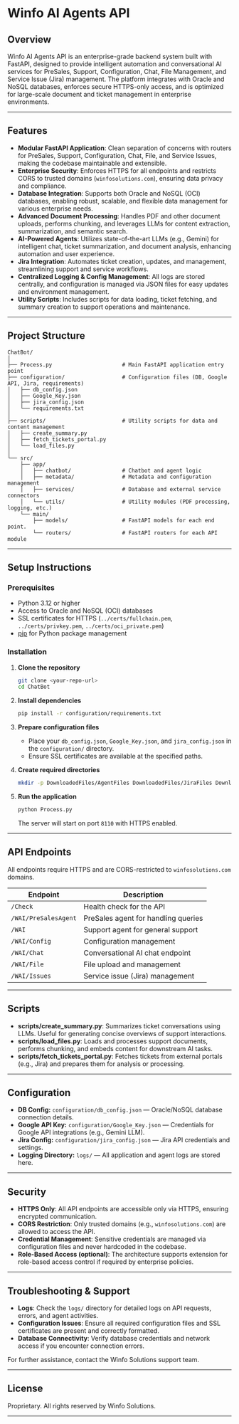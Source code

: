 # Winfo AI Agents API

## Overview

Winfo AI Agents API is an enterprise-grade backend system built with FastAPI, designed to provide intelligent automation and conversational AI services for PreSales, Support, Configuration, Chat, File Management, and Service Issue (Jira) management. The platform integrates with Oracle and NoSQL databases, enforces secure HTTPS-only access, and is optimized for large-scale document and ticket management in enterprise environments.

---

## Features

- **Modular FastAPI Application**: Clean separation of concerns with routers for PreSales, Support, Configuration, Chat, File, and Service Issues, making the codebase maintainable and extensible.
- **Enterprise Security**: Enforces HTTPS for all endpoints and restricts CORS to trusted domains (`winfosolutions.com`), ensuring data privacy and compliance.
- **Database Integration**: Supports both Oracle and NoSQL (OCI) databases, enabling robust, scalable, and flexible data management for various enterprise needs.
- **Advanced Document Processing**: Handles PDF and other document uploads, performs chunking, and leverages LLMs for content extraction, summarization, and semantic search.
- **AI-Powered Agents**: Utilizes state-of-the-art LLMs (e.g., Gemini) for intelligent chat, ticket summarization, and document analysis, enhancing automation and user experience.
- **Jira Integration**: Automates ticket creation, updates, and management, streamlining support and service workflows.
- **Centralized Logging & Config Management**: All logs are stored centrally, and configuration is managed via JSON files for easy updates and environment management.
- **Utility Scripts**: Includes scripts for data loading, ticket fetching, and summary creation to support operations and maintenance.

---

## Project Structure

```
ChatBot/
│
├── Process.py                      # Main FastAPI application entry point
├── configuration/                  # Configuration files (DB, Google API, Jira, requirements)
│   ├── db_config.json
│   ├── Google_Key.json
│   ├── jira_config.json
│   └── requirements.txt
│
├── scripts/                        # Utility scripts for data and content management
│   ├── create_summary.py
│   ├── fetch_tickets_portal.py
│   └── load_files.py
│
└── src/
    ├── app/
    │   ├── chatbot/                # Chatbot and agent logic
    │   ├── metadata/               # Metadata and configuration management
    │   ├── services/               # Database and external service connectors
    │   └── utils/                  # Utility modules (PDF processing, logging, etc.)
    └── main/
        ├── models/                 # FastAPI models for each end point.
        └── routers/                # FastAPI routers for each API module
```

---

## Setup Instructions

### Prerequisites

- Python 3.12 or higher
- Access to Oracle and NoSQL (OCI) databases
- SSL certificates for HTTPS (`../certs/fullchain.pem`, `../certs/privkey.pem`, `../certs/oci_private.pem`)
- [pip](https://pip.pypa.io/en/stable/) for Python package management

### Installation

1. **Clone the repository**
    ```sh
    git clone <your-repo-url>
    cd ChatBot
    ```

2. **Install dependencies**
    ```sh
    pip install -r configuration/requirements.txt
    ```

3. **Prepare configuration files**
    - Place your `db_config.json`, `Google_Key.json`, and `jira_config.json` in the `configuration/` directory.
    - Ensure SSL certificates are available at the specified paths.

4. **Create required directories**
    ```sh
    mkdir -p DownloadedFiles/AgentFiles DownloadedFiles/JiraFiles DownloadedFiles/SupportDocs logs
    ```

5. **Run the application**
    ```sh
    python Process.py
    ```
    The server will start on port `8110` with HTTPS enabled.

---

## API Endpoints

All endpoints require HTTPS and are CORS-restricted to `winfosolutions.com` domains.

| Endpoint                        | Description                                 |
|----------------------------------|---------------------------------------------|
| `/Check`                        | Health check for the API                    |
| `/WAI/PreSalesAgent`            | PreSales agent for handling queries         |
| `/WAI`                          | Support agent for general support           |
| `/WAI/Config`                   | Configuration management                    |
| `/WAI/Chat`                     | Conversational AI chat endpoint             |
| `/WAI/File`                     | File upload and management                  |
| `/WAI/Issues`                   | Service issue (Jira) management             |

---

## Scripts

- **scripts/create_summary.py**: Summarizes ticket conversations using LLMs. Useful for generating concise overviews of support interactions.
- **scripts/load_files.py**: Loads and processes support documents, performs chunking, and embeds content for downstream AI tasks.
- **scripts/fetch_tickets_portal.py**: Fetches tickets from external portals (e.g., Jira) and prepares them for analysis or processing.

---

## Configuration

- **DB Config:** `configuration/db_config.json` — Oracle/NoSQL database connection details.
- **Google API Key:** `configuration/Google_Key.json` — Credentials for Google API integrations (e.g., Gemini LLM).
- **Jira Config:** `configuration/jira_config.json` — Jira API credentials and settings.
- **Logging Directory:** `logs/` — All application and agent logs are stored here.

---

## Security

- **HTTPS Only**: All API endpoints are accessible only via HTTPS, ensuring encrypted communication.
- **CORS Restriction**: Only trusted domains (e.g., `winfosolutions.com`) are allowed to access the API.
- **Credential Management**: Sensitive credentials are managed via configuration files and never hardcoded in the codebase.
- **Role-Based Access (optional)**: The architecture supports extension for role-based access control if required by enterprise policies.

---

## Troubleshooting & Support

- **Logs**: Check the `logs/` directory for detailed logs on API requests, errors, and agent activities.
- **Configuration Issues**: Ensure all required configuration files and SSL certificates are present and correctly formatted.
- **Database Connectivity**: Verify database credentials and network access if you encounter connection errors.

For further assistance, contact the Winfo Solutions support team.

---

## License

Proprietary. All rights reserved by Winfo Solutions.

---
